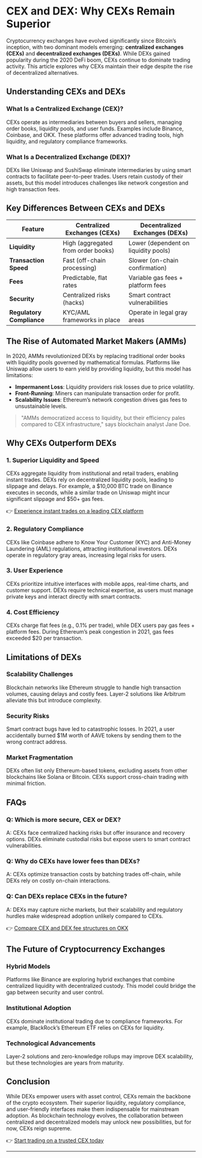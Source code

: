 # CEX and DEX: Why CEXs Remain Superior  

Cryptocurrency exchanges have evolved significantly since Bitcoin’s inception, with two dominant models emerging: **centralized exchanges (CEXs)** and **decentralized exchanges (DEXs)**. While DEXs gained popularity during the 2020 DeFi boom, CEXs continue to dominate trading activity. This article explores why CEXs maintain their edge despite the rise of decentralized alternatives.  

## Understanding CEXs and DEXs  

### What Is a Centralized Exchange (CEX)?  
CEXs operate as intermediaries between buyers and sellers, managing order books, liquidity pools, and user funds. Examples include Binance, Coinbase, and OKX. These platforms offer advanced trading tools, high liquidity, and regulatory compliance frameworks.  

### What Is a Decentralized Exchange (DEX)?  
DEXs like Uniswap and SushiSwap eliminate intermediaries by using smart contracts to facilitate peer-to-peer trades. Users retain custody of their assets, but this model introduces challenges like network congestion and high transaction fees.  

## Key Differences Between CEXs and DEXs  

| Feature                | Centralized Exchanges (CEXs)       | Decentralized Exchanges (DEXs)      |  
|-----------------------|-----------------------------------|-------------------------------------|  
| **Liquidity**          | High (aggregated from order books) | Lower (dependent on liquidity pools) |  
| **Transaction Speed**  | Fast (off-chain processing)        | Slower (on-chain confirmation)      |  
| **Fees**               | Predictable, flat rates            | Variable gas fees + platform fees   |  
| **Security**           | Centralized risks (hacks)          | Smart contract vulnerabilities      |  
| **Regulatory Compliance** | KYC/AML frameworks in place     | Operate in legal gray areas         |  

## The Rise of Automated Market Makers (AMMs)  

In 2020, AMMs revolutionized DEXs by replacing traditional order books with liquidity pools governed by mathematical formulas. Platforms like Uniswap allow users to earn yield by providing liquidity, but this model has limitations:  

- **Impermanent Loss**: Liquidity providers risk losses due to price volatility.  
- **Front-Running**: Miners can manipulate transaction order for profit.  
- **Scalability Issues**: Ethereum’s network congestion drives gas fees to unsustainable levels.  

> "AMMs democratized access to liquidity, but their efficiency pales compared to CEX infrastructure," says blockchain analyst Jane Doe.  

## Why CEXs Outperform DEXs  

### 1. Superior Liquidity and Speed  
CEXs aggregate liquidity from institutional and retail traders, enabling instant trades. DEXs rely on decentralized liquidity pools, leading to slippage and delays. For example, a $10,000 BTC trade on Binance executes in seconds, while a similar trade on Uniswap might incur significant slippage and $50+ gas fees.  

👉 [Experience instant trades on a leading CEX platform](https://bit.ly/okx-bonus)  

### 2. Regulatory Compliance  
CEXs like Coinbase adhere to Know Your Customer (KYC) and Anti-Money Laundering (AML) regulations, attracting institutional investors. DEXs operate in regulatory gray areas, increasing legal risks for users.  

### 3. User Experience  
CEXs prioritize intuitive interfaces with mobile apps, real-time charts, and customer support. DEXs require technical expertise, as users must manage private keys and interact directly with smart contracts.  

### 4. Cost Efficiency  
CEXs charge flat fees (e.g., 0.1% per trade), while DEX users pay gas fees + platform fees. During Ethereum’s peak congestion in 2021, gas fees exceeded $20 per transaction.  

## Limitations of DEXs  

### Scalability Challenges  
Blockchain networks like Ethereum struggle to handle high transaction volumes, causing delays and costly fees. Layer-2 solutions like Arbitrum alleviate this but introduce complexity.  

### Security Risks  
Smart contract bugs have led to catastrophic losses. In 2021, a user accidentally burned $1M worth of AAVE tokens by sending them to the wrong contract address.  

### Market Fragmentation  
DEXs often list only Ethereum-based tokens, excluding assets from other blockchains like Solana or Bitcoin. CEXs support cross-chain trading with minimal friction.  

## FAQs  

### Q: Which is more secure, CEX or DEX?  
A: CEXs face centralized hacking risks but offer insurance and recovery options. DEXs eliminate custodial risks but expose users to smart contract vulnerabilities.  

### Q: Why do CEXs have lower fees than DEXs?  
A: CEXs optimize transaction costs by batching trades off-chain, while DEXs rely on costly on-chain interactions.  

### Q: Can DEXs replace CEXs in the future?  
A: DEXs may capture niche markets, but their scalability and regulatory hurdles make widespread adoption unlikely compared to CEXs.  

👉 [Compare CEX and DEX fee structures on OKX](https://bit.ly/okx-bonus)  

## The Future of Cryptocurrency Exchanges  

### Hybrid Models  
Platforms like Binance are exploring hybrid exchanges that combine centralized liquidity with decentralized custody. This model could bridge the gap between security and user control.  

### Institutional Adoption  
CEXs dominate institutional trading due to compliance frameworks. For example, BlackRock’s Ethereum ETF relies on CEXs for liquidity.  

### Technological Advancements  
Layer-2 solutions and zero-knowledge rollups may improve DEX scalability, but these technologies are years from maturity.  

## Conclusion  

While DEXs empower users with asset control, CEXs remain the backbone of the crypto ecosystem. Their superior liquidity, regulatory compliance, and user-friendly interfaces make them indispensable for mainstream adoption. As blockchain technology evolves, the collaboration between centralized and decentralized models may unlock new possibilities, but for now, CEXs reign supreme.  

👉 [Start trading on a trusted CEX today](https://bit.ly/okx-bonus)  

---  
